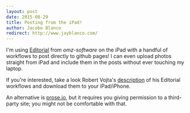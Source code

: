 ```yaml
--- 
layout: post
date: 2015-08-29
title: Posting from the iPad!
author: Jacobo Blanco
redirect: http://www.jayblanco.com/
--- 
```


I'm using [Editorial](http://omz-software.com/editorial/) from *omz-software* on the iPad with a handful of workflows to post directly to github pages! I can even upload photos straight from iPad and include them in the posts without ever touching my laptop.

If you're interested, take a look Robert Vojta's [description](http://www.robertvojta.com/2015/05/12/editorial-workflows-for-jekyll-blogging/) of his Editorial workflows and download them to your iPad/iPhone.

An alternative is [prose.io](http://prose.io), but it requires you giving permission to a third-party site; you might not be comfortable with that.